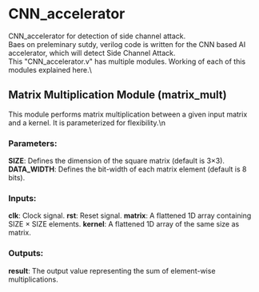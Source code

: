 # CNN_accelerator
CNN_accelerator for detection of side channel attack.\
Baes on preleminary sutdy, verilog code is written for the CNN based AI accelerator, which will detect Side Channel Attack.\
This "CNN_accelerator.v" has multiple modules. Working of each of this modules explained here.\

## Matrix Multiplication Module (matrix_mult)
This module performs matrix multiplication between a given input matrix and a kernel. It is parameterized for flexibility.\n
### Parameters:
**SIZE**: Defines the dimension of the square matrix (default is 3×3).\
**DATA_WIDTH**: Defines the bit-width of each matrix element (default is 8 bits).
### Inputs:
**clk**: Clock signal.
**rst**: Reset signal.
**matrix**: A flattened 1D array containing SIZE × SIZE elements.
**kernel**: A flattened 1D array of the same size as matrix.
### Outputs:
**result**: The output value representing the sum of element-wise multiplications.
